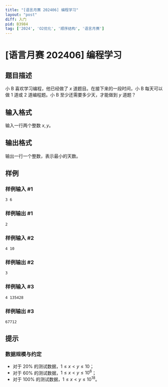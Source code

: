 ```yaml
---
title: "[语言月赛 202406] 编程学习"
layout: "post"
diff: 入门
pid: B3984
tag: ['2024', 'O2优化', '顺序结构', '语言月赛']
---
```

# [语言月赛 202406] 编程学习
## 题目描述

小 B 喜欢学习编程，他已经做了 $x$ 道题目。在接下来的一段时间，小 B 每天可以做 $1$ 道或 $2$ 道编程题。小 B 至少还需要多少天，才能做到 $y$ 道题？
## 输入格式

输入一行两个整数 $x,y$。
## 输出格式

输出一行一个整数，表示最小的天数。
## 样例

### 样例输入 #1
```
3 6

```
### 样例输出 #1
```
2

```
### 样例输入 #2
```
4 10

```
### 样例输出 #2
```
3

```
### 样例输入 #3
```
4 135428

```
### 样例输出 #3
```
67712

```
## 提示

### 数据规模与约定

- 对于 $20\%$ 的测试数据，$1 \leq x < y \leq 10$；
- 对于 $60\%$ 的测试数据，$1 \leq x < y \leq 10^6$；
- 对于 $100\%$ 的测试数据，$1 \leq x < y \leq 10^{18}$。
